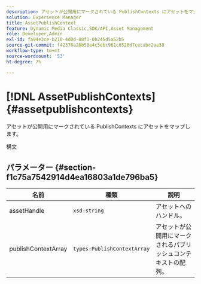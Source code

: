 ```yaml
---
description: アセットが公開用にマークされている PublishContexts にアセットをマップします。
solution: Experience Manager
title: AssetPublishContext
feature: Dynamic Media Classic,SDK/API,Asset Management
role: Developer,Admin
exl-id: fa94e3ce-b210-4d0d-88f1-0b245d5a52b5
source-git-commit: f42378a20b58e4c5ebc961c6526d7cecabc2ae38
workflow-type: tm+mt
source-wordcount: '53'
ht-degree: 7%

---
```


# [!DNL AssetPublishContexts]{#assetpublishcontexts}

アセットが公開用にマークされている PublishContexts にアセットをマップします。

構文

## パラメーター {#section-f1c75a7542914d4ea16803a1de796ba5}

| 名前 | 種類 | 説明 |
|---|---|---|
| assetHandle | `xsd:string` | アセットへのハンドル。 |
| publishContextArray | `types:PublishContextArray` | アセットが公開用にマークされるパブリッシュコンテキストの配列。 |
